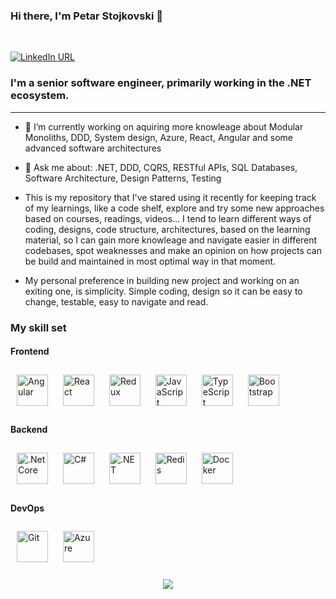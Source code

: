 ### <div class="markdown-heading" align="left">Hi there, I'm Petar Stojkovski 👋</div>  

<br>

[![LinkedIn URL](https://img.shields.io/badge/LinkedIn-Connect-blue?logo=linkedin&style=for-the-badge)]([https://www.linkedin.com/in/milan-jovanovic](https://linkedin.com/in/petar-stojkovski-290a0b36))

### <div align="left">I'm a senior software engineer, primarily working in the .NET ecosystem.</div>  
  
<hr> 

- 🔭 I’m currently working on aquiring more knowleage about Modular Monoliths, DDD, System design, Azure, React, Angular and some advanced software architectures
  
- 💬 Ask me about: .NET, DDD, CQRS, RESTful APIs, SQL Databases, Software Architecture, Design Patterns, Testing

- This is my repository that I've stared using it recently for keeping track of my learnings, like a code shelf, explore and try some new approaches based on courses, readings, videos... I tend to learn different ways of coding, designs, code structure, architectures, based on the learning material, so I can gain more knowleage and navigate easier in different codebases, spot weaknesses and make an opinion on how projects can be build and maintained in most optimal way in that moment.

- My personal preference in building new project and working on an exiting one, is simplicity. Simple coding, design so it can be easy to change, testable, easy to navigate and read.

### My skill set

#### Frontend  
<div align="left">  
<a href="https://angular.io/" target="_blank"><img style="margin: 10px" src="https://profilinator.rishav.dev/skills-assets/angularjs-original.svg" alt="Angular" height="50" /></a>  
<a href="https://reactjs.org/" target="_blank"><img style="margin: 10px" src="https://profilinator.rishav.dev/skills-assets/react-original-wordmark.svg" alt="React" height="50" /></a>  
<a href="https://redux.js.org/" target="_blank"><img style="margin: 10px" src="https://profilinator.rishav.dev/skills-assets/redux-original.svg" alt="Redux" height="50" /></a> 
<a href="https://www.javascript.com/" target="_blank"><img style="margin: 10px" src="https://profilinator.rishav.dev/skills-assets/javascript-original.svg" alt="JavaScript" height="50" /></a>  
<a href="https://www.typescriptlang.org/" target="_blank"><img style="margin: 10px" src="https://profilinator.rishav.dev/skills-assets/typescript-original.svg" alt="TypeScript" height="50" /></a>  
<a href="https://getbootstrap.com/docs/3.4/javascript/" target="_blank"><img style="margin: 10px" src="https://profilinator.rishav.dev/skills-assets/bootstrap-plain.svg" alt="Bootstrap" height="50" /></a>  
</div>

#### Backend  
<div align="left">  
<a href="https://dotnet.microsoft.com/download" target="_blank"><img style="margin: 10px" src="https://profilinator.rishav.dev/skills-assets/dotnetcore.png" alt=".Net Core" height="50" /></a>  
<a href="https://docs.microsoft.com/en-us/dotnet/csharp/" target="_blank"><img style="margin: 10px" src="https://profilinator.rishav.dev/skills-assets/csharp-original.svg" alt="C#" height="50" /></a>  
<a href="https://dotnet.microsoft.com/download/dotnet-framework" target="_blank"><img style="margin: 10px" src="https://profilinator.rishav.dev/skills-assets/dot-net-original-wordmark.svg" alt=".NET" height="50" /></a>  
<a href="https://redis.io/" target="_blank"><img style="margin: 10px" src="https://profilinator.rishav.dev/skills-assets/redis-original-wordmark.svg" alt="Redis" height="50" /></a>  
<a href="https://www.docker.com/" target="_blank"><img style="margin: 10px" src="https://profilinator.rishav.dev/skills-assets/docker-original-wordmark.svg" alt="Docker" height="50" /></a>  
</div>

#### DevOps  
<div align="left">  
<a href="https://github.com/" target="_blank"><img style="margin: 10px" src="https://profilinator.rishav.dev/skills-assets/git-scm-icon.svg" alt="Git" height="50" /></a>  
<a href="https://azure.microsoft.com/en-in/" target="_blank"><img style="margin: 10px" src="https://profilinator.rishav.dev/skills-assets/microsoft_azure-icon.svg" alt="Azure" height="50" /></a>  
</div>

<br/>  

<div align="center">
<img src="https://komarev.com/ghpvc/?username=p-stojkovski&&style=flat-square" align="center" />
</div>  
  
